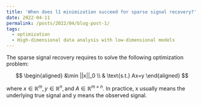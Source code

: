 ```yaml
---
title: 'When does l1 minimization succeed for sparse signal recovery?'
date: 2022-04-11
permalink: /posts/2022/04/blog-post-1/
tags:
  - optimization
  - High-dimensional data analysis with low-dimensional models
---
```


The sparse signal recovery requires to solve the following optimization problem:

$$
\begin{aligned}
&\min ||x||_0 \\ 
& \text{s.t.} Ax=y 
\end{aligned}
$$

where $x\in\mathbb{R}^m, y\in\mathbb{R}^n, \text{and }A\in\mathbb{R}^{m\times n}$.
In practice, x usually means the underlying true signal and y means the observed signal.